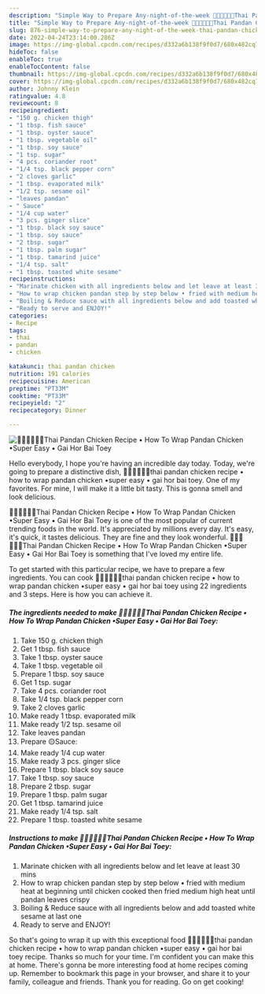 ```yaml
---
description: "Simple Way to Prepare Any-night-of-the-week 🧑🏽‍🍳🧑🏼‍🍳Thai Pandan Chicken Recipe • How To Wrap Pandan Chicken •Super Easy • Gai Hor Bai Toey"
title: "Simple Way to Prepare Any-night-of-the-week 🧑🏽‍🍳🧑🏼‍🍳Thai Pandan Chicken Recipe • How To Wrap Pandan Chicken •Super Easy • Gai Hor Bai Toey"
slug: 876-simple-way-to-prepare-any-night-of-the-week-thai-pandan-chicken-recipe-how-to-wrap-pandan-chicken-super-easy-gai-hor-bai-toey
date: 2022-04-24T23:14:00.286Z
image: https://img-global.cpcdn.com/recipes/d332a6b138f9f0d7/680x482cq70/thai-pandan-chicken-recipe-how-to-wrap-pandan-chicken-super-easy-gai-hor-bai-toey-recipe-main-photo.jpg
hideToc: false
enableToc: true
enableTocContent: false
thumbnail: https://img-global.cpcdn.com/recipes/d332a6b138f9f0d7/680x482cq70/thai-pandan-chicken-recipe-how-to-wrap-pandan-chicken-super-easy-gai-hor-bai-toey-recipe-main-photo.jpg
cover: https://img-global.cpcdn.com/recipes/d332a6b138f9f0d7/680x482cq70/thai-pandan-chicken-recipe-how-to-wrap-pandan-chicken-super-easy-gai-hor-bai-toey-recipe-main-photo.jpg
author: Johnny Klein
ratingvalue: 4.8
reviewcount: 8
recipeingredient:
- "150 g. chicken thigh"
- "1 tbsp. fish sauce"
- "1 tbsp. oyster sauce"
- "1 tbsp. vegetable oil"
- "1 tbsp. soy sauce"
- "1 tsp. sugar"
- "4 pcs. coriander root"
- "1/4 tsp. black pepper corn"
- "2 cloves garlic"
- "1 tbsp. evaporated milk"
- "1/2 tsp. sesame oil"
- "leaves pandan"
- " Sauce"
- "1/4 cup water"
- "3 pcs. ginger slice"
- "1 tbsp. black soy sauce"
- "1 tbsp. soy sauce"
- "2 tbsp. sugar"
- "1 tbsp. palm sugar"
- "1 tbsp. tamarind juice"
- "1/4 tsp. salt"
- "1 tbsp. toasted white sesame"
recipeinstructions:
- "Marinate chicken with all ingredients below and let leave at least 30 mins"
- "How to wrap chicken pandan step by step below • fried with medium heat at beginning until chicken cooked then fried medium high heat until pandan leaves crispy"
- "Boiling & Reduce sauce with all ingredients below and add toasted white sesame at last one"
- "Ready to serve and ENJOY!"
categories:
- Recipe
tags:
- thai
- pandan
- chicken

katakunci: thai pandan chicken 
nutrition: 191 calories
recipecuisine: American
preptime: "PT33M"
cooktime: "PT33M"
recipeyield: "2"
recipecategory: Dinner

---
```



![🧑🏽‍🍳🧑🏼‍🍳Thai Pandan Chicken Recipe • How To Wrap Pandan Chicken •Super Easy • Gai Hor Bai Toey](https://img-global.cpcdn.com/recipes/d332a6b138f9f0d7/680x482cq70/thai-pandan-chicken-recipe-how-to-wrap-pandan-chicken-super-easy-gai-hor-bai-toey-recipe-main-photo.jpg)

Hello everybody, I hope you're having an incredible day today. Today, we're going to prepare a distinctive dish, 🧑🏽‍🍳🧑🏼‍🍳thai pandan chicken recipe • how to wrap pandan chicken •super easy • gai hor bai toey. One of my favorites. For mine, I will make it a little bit tasty. This is gonna smell and look delicious.



🧑🏽‍🍳🧑🏼‍🍳Thai Pandan Chicken Recipe • How To Wrap Pandan Chicken •Super Easy • Gai Hor Bai Toey is one of the most popular of current trending foods in the world. It's appreciated by millions every day. It's easy, it's quick, it tastes delicious. They are fine and they look wonderful. 🧑🏽‍🍳🧑🏼‍🍳Thai Pandan Chicken Recipe • How To Wrap Pandan Chicken •Super Easy • Gai Hor Bai Toey is something that I've loved my entire life.


To get started with this particular recipe, we have to prepare a few ingredients. You can cook 🧑🏽‍🍳🧑🏼‍🍳thai pandan chicken recipe • how to wrap pandan chicken •super easy • gai hor bai toey using 22 ingredients and 3 steps. Here is how you can achieve it.

<!--inarticleads1-->

##### The ingredients needed to make 🧑🏽‍🍳🧑🏼‍🍳Thai Pandan Chicken Recipe • How To Wrap Pandan Chicken •Super Easy • Gai Hor Bai Toey:

1. Take 150 g. chicken thigh
1. Get 1 tbsp. fish sauce
1. Take 1 tbsp. oyster sauce
1. Take 1 tbsp. vegetable oil
1. Prepare 1 tbsp. soy sauce
1. Get 1 tsp. sugar
1. Take 4 pcs. coriander root
1. Take 1/4 tsp. black pepper corn
1. Take 2 cloves garlic
1. Make ready 1 tbsp. evaporated milk
1. Make ready 1/2 tsp. sesame oil
1. Take leaves pandan
1. Prepare  🟡Sauce:
1. Make ready 1/4 cup water
1. Make ready 3 pcs. ginger slice
1. Prepare 1 tbsp. black soy sauce
1. Take 1 tbsp. soy sauce
1. Prepare 2 tbsp. sugar
1. Prepare 1 tbsp. palm sugar
1. Get 1 tbsp. tamarind juice
1. Make ready 1/4 tsp. salt
1. Prepare 1 tbsp. toasted white sesame




<!--inarticleads2-->

##### Instructions to make 🧑🏽‍🍳🧑🏼‍🍳Thai Pandan Chicken Recipe • How To Wrap Pandan Chicken •Super Easy • Gai Hor Bai Toey:

1. Marinate chicken with all ingredients below and let leave at least 30 mins
1. How to wrap chicken pandan step by step below • fried with medium heat at beginning until chicken cooked then fried medium high heat until pandan leaves crispy
1. Boiling & Reduce sauce with all ingredients below and add toasted white sesame at last one
1. Ready to serve and ENJOY!



So that's going to wrap it up with this exceptional food 🧑🏽‍🍳🧑🏼‍🍳thai pandan chicken recipe • how to wrap pandan chicken •super easy • gai hor bai toey recipe. Thanks so much for your time. I'm confident you can make this at home. There's gonna be more interesting food at home recipes coming up. Remember to bookmark this page in your browser, and share it to your family, colleague and friends. Thank you for reading. Go on get cooking!

